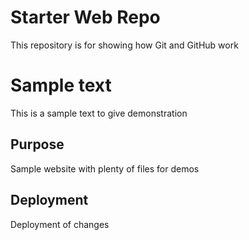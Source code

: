# Starter Web Repo

This repository is for showing how Git and GitHub work

# Sample text

This is a sample text to give demonstration

## Purpose

Sample website with plenty of files for demos

## Deployment

Deployment of changes